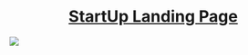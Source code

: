 <a href="https://diegol3al.github.io/LP-start-up/"><h1 align="center">StartUp Landing Page</h1></a>
<img src="https://i.imgur.com/WXMTqg3.png" >

